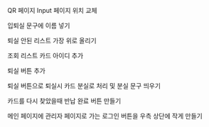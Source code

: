 QR 페이지 Input 페이지 위치 교체

입퇴실 문구에 이름 넣기

퇴실 안된 리스트 가장 위로 올리기

조회 리스트 카드 아이디 추가

퇴실 버튼 추가

퇴실 버튼으로 퇴실시 카드 분실로 처리 및 분실 문구 띄우기

카드를 다시 찾았을때 반납 완료 버튼 만들기

메인 페이지에 관리자 페이지로 가는 로그인 버튼을 우측 상단에 작게 만들기